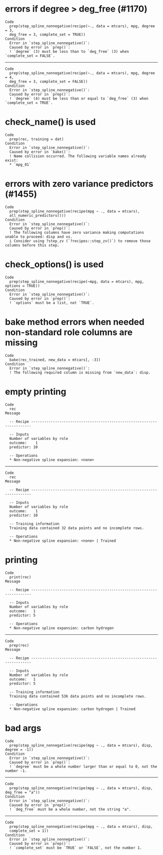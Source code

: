 # errors if degree > deg_free (#1170)

    Code
      prep(step_spline_nonnegative(recipe(~., data = mtcars), mpg, degree = 3,
      deg_free = 3, complete_set = TRUE))
    Condition
      Error in `step_spline_nonnegative()`:
      Caused by error in `prep()`:
      ! `degree` (3) must be less than to `deg_free` (3) when `complete_set = FALSE`.

---

    Code
      prep(step_spline_nonnegative(recipe(~., data = mtcars), mpg, degree = 4,
      deg_free = 3, complete_set = FALSE))
    Condition
      Error in `step_spline_nonnegative()`:
      Caused by error in `prep()`:
      ! `degree` (4) must be less than or equal to `deg_free` (3) when `complete_set = TRUE`.

# check_name() is used

    Code
      prep(rec, training = dat)
    Condition
      Error in `step_spline_nonnegative()`:
      Caused by error in `bake()`:
      ! Name collision occurred. The following variable names already exist:
      * `mpg_01`

# errors with zero variance predictors (#1455)

    Code
      prep(step_spline_nonnegative(recipe(mpg ~ ., data = mtcars),
      all_numeric_predictors()))
    Condition
      Error in `step_spline_nonnegative()`:
      Caused by error in `prep()`:
      ! The following columns have zero variance making computations unable to proceed: disp and vs.
      i Consider using ?step_zv (`?recipes::step_zv()`) to remove those columns before this step.

# check_options() is used

    Code
      prep(step_spline_nonnegative(recipe(~mpg, data = mtcars), mpg, options = TRUE))
    Condition
      Error in `step_spline_nonnegative()`:
      Caused by error in `prep()`:
      ! `options` must be a list, not `TRUE`.

# bake method errors when needed non-standard role columns are missing

    Code
      bake(rec_trained, new_data = mtcars[, -3])
    Condition
      Error in `step_spline_nonnegative()`:
      ! The following required column is missing from `new_data`: disp.

# empty printing

    Code
      rec
    Message
      
      -- Recipe ----------------------------------------------------------------------
      
      -- Inputs 
      Number of variables by role
      outcome:    1
      predictor: 10
      
      -- Operations 
      * Non-negative spline expansion: <none>

---

    Code
      rec
    Message
      
      -- Recipe ----------------------------------------------------------------------
      
      -- Inputs 
      Number of variables by role
      outcome:    1
      predictor: 10
      
      -- Training information 
      Training data contained 32 data points and no incomplete rows.
      
      -- Operations 
      * Non-negative spline expansion: <none> | Trained

# printing

    Code
      print(rec)
    Message
      
      -- Recipe ----------------------------------------------------------------------
      
      -- Inputs 
      Number of variables by role
      outcome:   1
      predictor: 5
      
      -- Operations 
      * Non-negative spline expansion: carbon hydrogen

---

    Code
      prep(rec)
    Message
      
      -- Recipe ----------------------------------------------------------------------
      
      -- Inputs 
      Number of variables by role
      outcome:   1
      predictor: 5
      
      -- Training information 
      Training data contained 536 data points and no incomplete rows.
      
      -- Operations 
      * Non-negative spline expansion: carbon hydrogen | Trained

# bad args

    Code
      prep(step_spline_nonnegative(recipe(mpg ~ ., data = mtcars), disp, degree = -1))
    Condition
      Error in `step_spline_nonnegative()`:
      Caused by error in `prep()`:
      ! `degree` must be a whole number larger than or equal to 0, not the number -1.

---

    Code
      prep(step_spline_nonnegative(recipe(mpg ~ ., data = mtcars), disp, deg_free = "a"))
    Condition
      Error in `step_spline_nonnegative()`:
      Caused by error in `prep()`:
      ! `deg_free` must be a whole number, not the string "a".

---

    Code
      prep(step_spline_nonnegative(recipe(mpg ~ ., data = mtcars), disp,
      complete_set = 1))
    Condition
      Error in `step_spline_nonnegative()`:
      Caused by error in `prep()`:
      ! `complete_set` must be `TRUE` or `FALSE`, not the number 1.

